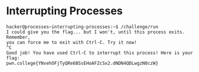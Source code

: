 # Interrupting Processes
    hacker@processes~interrupting-processes:~$ /challenge/run
    I could give you the flag... but I won't, until this process exits. Remember, 
    you can force me to exit with Ctrl-C. Try it now!
    ^C
    Good job! You have used Ctrl-C to interrupt this process! Here is your flag:
    pwn.college{YNvehOFjTyQRe6BSsEHoAFZcSx2.dNDN4QDLwgzN0czW}